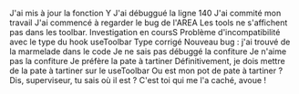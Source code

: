J'ai mis à jour la fonction Y
J'ai débuggué la ligne 140
J'ai commité mon travail
J'ai commencé à regarder le bug de l'AREA
Les tools ne s'affichent pas dans les toolbar. Investigation en coursS
Problème d'incompatibilité avec le type du hook useToolbar
Type corrigé
Nouveau bug : j'ai trouvé de la marmelade dans le code
Je ne sais pas débuggé la confiture
Je n'aime pas la confiture
Je préfère la pate à tartiner
Définitivement, je dois mettre de la pate à tartiner sur le useToolbar
Ou est mon pot de pate à tartiner ?
Dis, superviseur, tu sais où il est ?
C'est toi qui me l'a caché, avoue !
